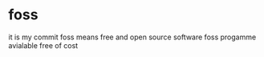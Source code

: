 # foss
it is my commit
foss means free and open source software
foss progamme avialable free of cost
